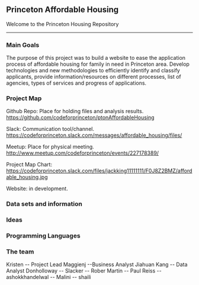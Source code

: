 ## Princeton Affordable Housing

Welcome to the Princeton Housing Repository

*****

### Main Goals

The purpose of this project was to build a website to ease the application process of affordable housing for family in need in Princeton area. Develop technologies and new methodologies to efficiently identify and classify applicants, provide information/resources on different processes, list of agencies, types of services and progress of applications.


### Project Map

Github Repo: Place for holding files and analysis results.     
https://github.com/codeforprinceton/ptonAffordableHousing

Slack: Communication tool/channel.    
https://codeforprinceton.slack.com/messages/affordable_housing/files/

Meetup: Place for physical meeting.   
http://www.meetup.com/codeforprinceton/events/227178389/

Project Map Chart:     
https://codeforprinceton.slack.com/files/jackking11111111/F0J8Z2BMZ/affordable_housing.jpg

Website:  in development.  



### Data sets and information



### Ideas



### Programming Languages



### The team
Kristen -- Project Lead
Maggienj --Business Analyst
Jiahuan Kang -- Data Analyst
Donholloway -- 
Slacker --
Rober Martin --
Paul Reiss --
ashokkhandelwal --
Malini --
shaili



